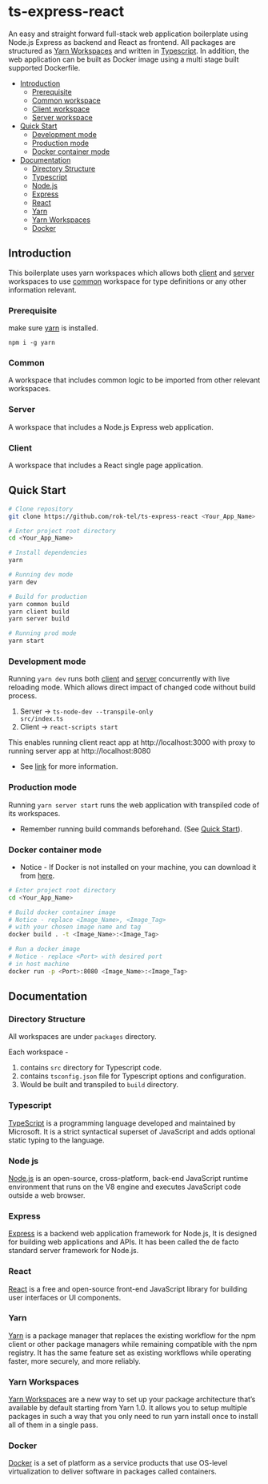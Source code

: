# ts-express-react

An easy and straight forward full-stack web application boilerplate using Node.js Express as backend and React as frontend.
All packages are structured as [Yarn Workspaces](#yarn-workspaces) and written in [Typescript](#typescript).
In addition, the web application can be built as Docker image using a multi stage built supported Dockerfile.

- [Introduction](#introduction)
  - [Prerequisite](#prerequisite)
  - [Common workspace](#common)
  - [Client workspace](#client)
  - [Server workspace](#server)
- [Quick Start](#quick-start)
  - [Development mode](#development-mode)
  - [Production mode](#production-mode)
  - [Docker container mode](#docker-container-mode)
- [Documentation](#documentation)
  - [Directory Structure](#directory-structure)
  - [Typescript](#typescript)
  - [Node.js](#node-js)
  - [Express](#express)
  - [React](#react)
  - [Yarn](#yarn)
  - [Yarn Workspaces](#yarn-workspaces)
  - [Docker](#Docker)


## Introduction

This boilerplate uses yarn workspaces which allows both [client](#client) and [server](#server) workspaces to use [common](#common) workspace for type definitions or any other information relevant.

### Prerequisite

make sure [yarn](https://classic.yarnpkg.com/lang/en/docs/install) is installed.
```
npm i -g yarn
```

### Common
A workspace that includes common logic to be imported from other relevant workspaces.

### Server
A workspace that includes a Node.js Express web application.

### Client
A workspace that includes a React single page application.

## Quick Start

```bash
# Clone repository
git clone https://github.com/rok-tel/ts-express-react <Your_App_Name>

# Enter project root directory
cd <Your_App_Name>

# Install dependencies
yarn

# Running dev mode
yarn dev

# Build for production
yarn common build
yarn client build
yarn server build

# Running prod mode
yarn start
```

### Development mode

Running <code>yarn dev</code> runs both [client](#client) and [server](#server) concurrently with live reloading mode.
Which allows direct impact of changed code without build process.
1. Server -> <code>ts-node-dev --transpile-only src/index.ts</code>
2. Client -> <code>react-scripts start</code>

This enables running client react app at http://localhost:3000 with proxy to running server app at http://localhost:8080

- See [link](https://create-react-app.dev/docs/proxying-api-requests-in-development/) for more information.

### Production mode

Running <code>yarn server start</code> runs the web application with transpiled code of its workspaces.
- Remember running build commands beforehand. (See [Quick Start](#Quick-Start)).


### Docker container mode
- Notice - If Docker is not installed on your machine, you can download it from [here](https://docs.docker.com/get-docker/).
```bash
# Enter project root directory
cd <Your_App_Name>

# Build docker container image
# Notice - replace <Image_Name>, <Image_Tag> 
# with your chosen image name and tag
docker build . -t <Image_Name>:<Image_Tag>

# Run a docker image
# Notice - replace <Port> with desired port
# in host machine
docker run -p <Port>:8080 <Image_Name>:<Image_Tag>
```

## Documentation

### Directory Structure

All workspaces are under <code>packages</code> directory.

Each workspace -
1. contains <code>src</code> directory for Typescript code.
2. contains <code>tsconfig.json</code> file for Typescript options and configuration.
3. Would be built and transpiled to <code>build</code> directory.

### Typescript
[TypeScript](https://www.typescriptlang.org/) is a programming language developed and maintained by Microsoft. It is a strict syntactical superset of JavaScript and adds optional static typing to the language.

### Node js
[Node.js](https://nodejs.org/) is an open-source, cross-platform, back-end JavaScript runtime environment that runs on the V8 engine and executes JavaScript code outside a web browser.

### Express
[Express](https://expressjs.com/) is a backend web application framework for Node.js, It is designed for building web applications and APIs. It has been called the de facto standard server framework for Node.js.
### React
[React](https://reactjs.org/) is a free and open-source front-end JavaScript library for building user interfaces or UI components.
### Yarn
[Yarn](https://classic.yarnpkg.com/en/) is a package manager that replaces the existing workflow for the npm client or other package managers while remaining compatible with the npm registry. It has the same feature set as existing workflows while operating faster, more securely, and more reliably.
### Yarn Workspaces
[Yarn Workspaces](https://classic.yarnpkg.com/lang/en/docs/workspaces/) are a new way to set up your package architecture that’s available by default starting from Yarn 1.0. It allows you to setup multiple packages in such a way that you only need to run yarn install once to install all of them in a single pass.
### Docker
[Docker](https://www.docker.com/) is a set of platform as a service products that use OS-level virtualization to deliver software in packages called containers.
